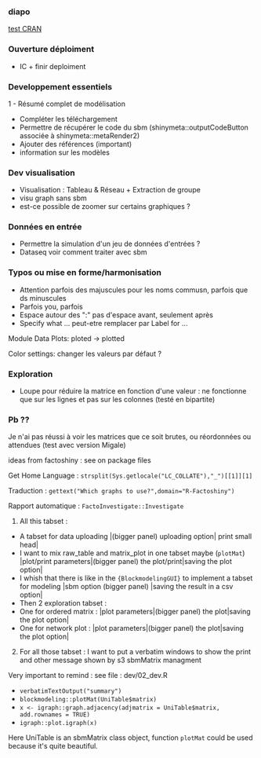 ### diapo

[test CRAN](https://cran.r-project.org/web/packages/submission_checklist.html)


### Ouverture déploiment

- IC + finir deploiment

### Developpement essentiels

1 - Résumé complet de modélisation 
- Compléter les téléchargement
- Permettre de récupérer le code du sbm (shinymeta::outputCodeButton associée à shinymeta::metaRender2)
- Ajouter des références (important)
- information sur les modèles


### Dev visualisation

- Visualisation : Tableau & Réseau + Extraction de groupe
- visu graph sans sbm
- est-ce possible de zoomer sur certains graphiques ?

### Données en entrée

- Permettre la simulation d'un jeu de données d'entrées ?
- Dataseq voir comment traiter avec sbm

### Typos ou mise en forme/harmonisation
- Attention parfois des majuscules pour les noms commusn, parfois que ds minuscules
- Parfois you, parfois 
- Espace autour des ":" pas d'espace avant, seulement après
- Specify what ... peut-etre remplacer par Label for ...

Module Data Plots: ploted -> plotted

Color settings: changer les valeurs par défaut ?

### Exploration

- Loupe pour réduire la matrice en fonction d'une valeur : ne fonctionne que sur les lignes et pas sur les colonnes
(testé en bipartite)

### Pb ??

Je n'ai pas réussi à voir les matrices que ce soit brutes, ou réordonnées ou attendues (test avec version Migale)






ideas from factoshiny : see on package files

Get Home Language : `strsplit(Sys.getlocale("LC_COLLATE"),"_")[[1]][1]` 

Traduction : `gettext("Which graphs to use?",domain="R-Factoshiny")` 

Rapport automatique : `FactoInvestigate::Investigate` 





1.  All this tabset :
 -   A tabset for data uploading
 \|(bigger panel) uploading option\| print small head\|
 -   I want to mix raw_table and matrix_plot in one tabset maybe (`plotMat`)
 \|plot/print parameters\|(bigger panel) the plot/print\|saving the plot option\|
 -   I whish that there is like in the `{BlockmodelingGUI}` to implement a tabset for modeling
 \|sbm option (bigger panel) \|saving the result in a csv option\|
 -   Then 2 exploration tabset :
 - One for ordered matrix :
 \|plot parameters\|(bigger panel) the plot\|saving the plot option\|
 - One for network plot :
 \|plot parameters\|(bigger panel) the plot\|saving the plot option\|

2.  For all those tabset :
 I want to put a verbatim windows to show the print and other message shown by s3 sbmMatrix managment

Very important to remind : see file : dev/02_dev.R
 - `verbatimTextOutput("summary")`
 - `blockmodeling::plotMat(UniTable$matrix)`
 - `x <- igraph::graph.adjacency(adjmatrix = UniTable$matrix, add.rownames = TRUE)`
 - `igraph::plot.igraph(x)`

Here UniTable is an sbmMatrix class object, function `plotMat` could be used because it's quite beautiful.

